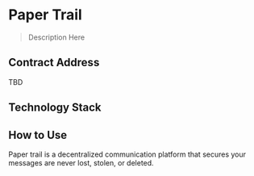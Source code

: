 # Paper Trail

> Description Here

## Contract Address
TBD

## Technology Stack

## How to Use
Paper trail is a decentralized communication platform that secures your messages are never lost, stolen, or deleted.  
